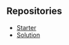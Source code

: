 ## Repositories

- [Starter](https://github.com/BloomTechBackend/bd-weather-app-codealong/blob/main/Starter.md)
- [Solution](https://github.com/BloomTechBackend/bd-weather-app-codealong/blob/main/Solution.md)
